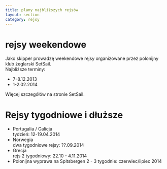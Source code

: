 ```yaml
---
title: plany najbliższych rejsów
layout: section
category: rejsy
---
```

rejsy weekendowe
=================
Jako skipper prowadzę weekendowe rejsy organizowane przez polonijny klub żeglarski SetSail.  
Najbliższe terminy:

* 7-8.12.2013
* 1-2.02.2014

Więcej szczegółów na stronie SetSail.

Rejsy tygodniowe i dłuższe
===========================
* Portugalia / Galicja  
tydzień: 12-19.04.2014
* Norwegia  
dwa tygodniowe rejsy: ??.09.2014
* Grecja  
rejs 2 tygodniowy: 22.10 - 4.11.2014
* Polonijna wyprawa na Spitsbergen
2 - 3 tygodnie: czerwiec/lipiec 2014